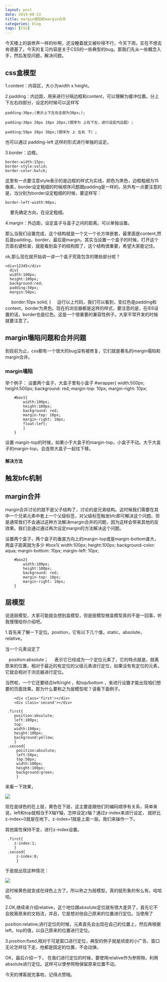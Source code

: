 ```yaml
---
layout: post
date: 2019-08-23
title: margin塌陷和margin合并
categories: blog
tags: [CSS]
---
```


今天楼上的装修声一样的吵啊，还没睡着就又被吵得不行，今天下雨，实在不想去肯德基了。今天的复习内容是关于CSS的一些典型的bug。那我们先从一些概念入手，然后发现问题，解决问题。

## css盒模型

1.content：内容区，大小为width x height。

2.padding：内边距，用来进行分隔边框和content，可以理解为缓冲位置。分上下左右四部分，设定的时候可以这样写

    padding:30px;(表示上下左右全部为30px;);

    padding:30px 20px 10px 20px;(顺序为 上右下左，进行设定内边距）;

    padding:50px 20px 30px;(顺序为 上 左右 下）;

也可以通过 padding-left 这样的形式进行单独的设定。
    

3.border：边框。

    border-width:15px;
    border-style:solid;
    border-color:balck;

这里有一点要注意style表示的是边框的样式为实线，颜色为黑色，边框粗细为15像素，border设定粗细的时候顺序问题跟padding是一样的。另外有一点要注意的是，当分别为border设定粗细的时候，要这样写：

    border-left-width:90px;
    
要先确定方向，在设定粗细。

4.margin：外边距，设定盒子与盒子之间的距离。可以单独设置。

那么当我们设置完成，这个结构就是一个又一个长方体嵌套，最里面是content,然后是padding，border，最后是margin。其实当设置一个盒子的时候，打开这个页面右键检查，就能看到盒子的结构图了，这个结构很重要，希望大家能记住。

ok,那么现在就开始讲一讲一个盒子究竟包含的哪些部分呢？

    <div>12345</div>
      div{
      width:100px;
      height:100px;
      background:red;
      padding:50px;
      margin:50px;
      border:10px solid;
    }
    
运行以上代码，我们可以看到，变红色是padding和content，border为黑色。现在的浏览器都是这样的样式，要注意的是，在IE6设置的话，border也是红色。这是一个很重要的兼容性例子。大家平常开发的时候就要注意了。

## margin塌陷问题和合并问题

到目前为止，css都有一个很大的bug没有被修复，它们就是著名的margin塌陷和margin合并。

### margin塌陷 
举个例子：
设置两个盒子，大盒子里有小盒子
        #wrapper{
            width:500px;
            height:500px;
            background: red;
            margin-top: 10px; 
            margin-right: 10px;
        
        #box1{
            width:100px;
            height:100px;
            background: red;
            margin-top: 10px;
            margin-right: 10px;
            float:left;
            } 
        }
设置 margin-top的时候，如果小于大盒子的margin-top，小盒子不动。大于大盒子的margin-top，会连带大盒子一起往下移。
    


#### 解决方法


触发bfc机制
--------------------------------------------------------------


## margin合并

margin合并讨论的就不是父子结构了，讨论的是兄弟结构。这时候我们需要在其中一个兄弟元素中套上一个父级标签，对父级标签触发bfc即可解决这个问题。但是通常我们不会通过这种方法解决margin合并的问题，因为这样会带来其他的反效果。我们会通过通过再次设定margin的方法解决这个问题。

设置两个盒子，两个盒子的垂直方向上的margin-top或是margin-bottom谁大，两盒子距离就为多少
        #box1{
            width:100px;
            height:100px;
            background-color: aqua;
            margin-bottom: 10px; 
            margin-left: 10px;
       
       
        #box2{
            width:100px;
            height:100px;
            background: red;
            margin-top: 10px; 
            margin-right: 10px;
        }


## 层模型

说道层模型，大家可能就会想到盒模型，但是层模型根盒模型真的不是一回事，听我慢慢给你介绍吧。

1.首先来了解一下定位。position，它有以下几个值，static，absolute，relative。

当一个元素设定了
    
    position:absolute；
    
 表示它已经成为一个定位元素了，它的特点就是，脱离原来的位置，相对于最近的有定位的父级元素进行定位，如果没有有定位的元素，它就会相对于浏览器进行定位。
 
 当然啦，一个它还要结合left/right ，和top/bottom ，来进行设置才能出现咱们想要的页面效果。那为什么要称之为层模型呢？请看下面例子。
 
        <div class='first'></div>
        <div class='second'></div>
     
     .first{
        position:absolute;
        left:100px;
        top:
        width:100px;
        height:100px;
        background:yellow;
        }
     .second{
         position:absolute;
         left:50px;
         top:50px;
         width:100px;
         height:100px;
         background:green;
         }
 
 来看一下效果，
 
 <img src="http://os310ujuc.bkt.clouddn.com/first.PNG">
 
 现在是绿色的在上层，黄色在下层，这主要是跟他们的编码顺序有关系，简单来说，left和top就相当于X轴Y轴，怎样设定z轴？通过z-index来进行设定，
 就好比z-index=0就是在地下，z-index=1就是上面一层。我们来操作一下。
 
 其他属性保持不变，进行z-index设置。
 
     .first{
        z-index:1;
        }
     .second{
         z-index:0;
         }

于是就出现这种情况：

<img src="http://os310ujuc.bkt.clouddn.com/second.PNG">

这时候黄色就变成在绿色上方了。所以称之为层模型。真的挺形象的有么有。哈哈哈。

2.OK,继续来介绍relative，这个地位跟absolute定位就有很大差异了，首先它不会脱离原来的文档流，并且，它是想对他自己原来的位置进行定位。当使用了

position:relative;进行定位的时候，元素首先会出现在自己的位置上，然后再根据left，top的值，以自己原来的位置进行定位。

3.position:fixed,相对于可是窗口进行定位，典型的例子就是顽皮的小广告，窗口无论怎样往下走，他都是固定的位置，不会动弹。

OK，最后介绍一下， 在我们进行定位的时候，要使用relative作为参照物，利用absolute进行定位。这样可以使参照物保留原来位置不动。

今天的博客就完事啦，记得点赞哦。








    
